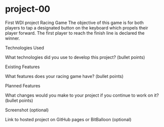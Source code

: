 # project-00
First WDI project
Racing Game
The objective of this game is for both players to tap a designated button on the keyboard which propels their player forward. The first player to reach the finish line is declared the winner.

Technologies Used

What technologies did you use to develop this project? (bullet points)

Existing Features

What features does your racing game have? (bullet points)

Planned Features

What changes would you make to your project if you continue to work on it? (bullet points)

Screenshot (optional)

Link to hosted project on GitHub pages or BitBalloon (optional)
